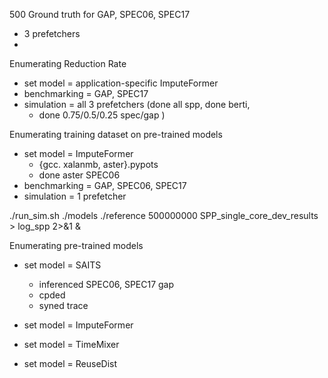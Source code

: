 500 Ground truth for GAP, SPEC06, SPEC17
- 3 prefetchers
-
Enumerating Reduction Rate
- set model = application-specific ImputeFormer
- benchmarking = GAP, SPEC17
- simulation = all 3 prefetchers (done all spp, done berti,
	- done 0.75/0.5/0.25 spec/gap )

Enumerating training dataset on pre-trained models
- set model = ImputeFormer
	- {gcc. xalanmb, aster}.pypots
	- done aster SPEC06
- benchmarking = GAP, SPEC06, SPEC17
- simulation = 1 prefetcher

./run_sim.sh ./models ./reference 500000000 SPP_single_core_dev_results > log_spp 2>&1 &

Enumerating pre-trained models
- set model = SAITS
	- inferenced SPEC06, SPEC17 gap
	- cpded
	- syned trace
	
- set model = ImputeFormer 
- set model = TimeMixer
- set model = ReuseDist
<!--stackedit_data:
eyJoaXN0b3J5IjpbLTcyMzMxMjU0MSwxODk0MjAwNTIxLDE2ND
EwMjYyMzIsMTcxNTc1OTQwOSwxOTYzMzA5ODY5LC04MjgzMTE1
MTMsNDU4NjA1NTMzLDY3NDU5OTM5NiwyMzUyMTAzODEsLTU4OD
IzMTM2MiwtNDE3MTQ5MDIsODkxMDM0NTgsNDQwOTA1NjE5XX0=

-->